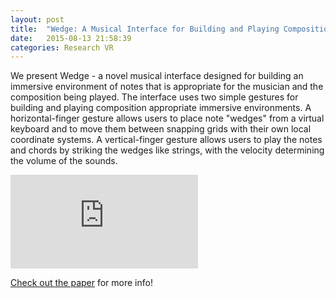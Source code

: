 ```yaml
---
layout: post
title:  "Wedge: A Musical Interface for Building and Playing Composition-Appropriate Immersive Environments"
date:   2015-08-13 21:58:39
categories: Research VR
---
```

We present Wedge - a novel musical interface designed for building an immersive environment of notes that is appropriate for the musician and the composition being played. The interface uses two simple gestures for building and playing composition appropriate immersive environments. A horizontal-finger gesture allows users to place note "wedges" from a virtual keyboard and to move them between snapping grids with their own local coordinate systems. A vertical-finger gesture allows users to play the notes and chords by striking the wedges like strings, with the velocity determining the volume of the sounds.

<div class="fluidMedia">
	<iframe src="https://www.youtube.com/embed/tPxdVSrEC1U" frameborder="0" allowfullscreen></iframe>
</div>

[Check out the paper][wedge-paper] for more info!

[wedge-paper]: http://ieeexplore.ieee.org/xpls/abs_all.jsp?arnumber=7131772&tag=1
